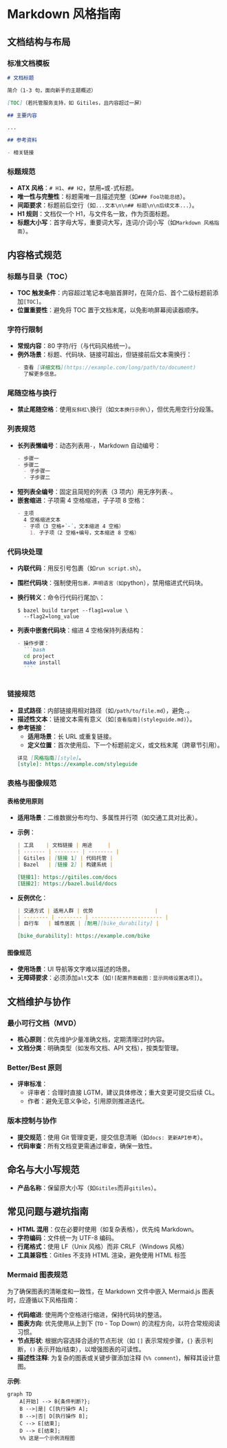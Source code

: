 # Markdown 风格指南

## 文档结构与布局

### 标准文档模板

```markdown
# 文档标题

简介（1-3 句，面向新手的主题概述）

[TOC]（若托管服务支持，如 Gitiles，且内容超过一屏）

## 主要内容

...

## 参考资料

- 相关链接
```

### 标题规范

- **ATX 风格**：`# H1`、`## H2`，禁用`=`或`-`式标题。
- **唯一性与完整性**：标题需唯一且描述完整（如`### Foo功能总结`）。
- **间距要求**：标题前后空行（如`...文本\n\n## 标题\n\n后续文本...`）。
- **H1 规则**：文档仅一个 H1，与文件名一致，作为页面标题。
- **标题大小写**：首字母大写，重要词大写，连词/介词小写（如`Markdown 风格指南`）。

## 内容格式规范

### 标题与目录（TOC）

- **TOC 触发条件**：内容超过笔记本电脑首屏时，在简介后、首个二级标题前添加`[TOC]`。
- **位置重要性**：避免将 TOC 置于文档末尾，以免影响屏幕阅读器顺序。

### 字符行限制

- **常规内容**：80 字符/行（与代码风格统一）。
- **例外场景**：标题、代码块、链接可超出，但链接前后文本需换行：
  ```markdown
  - 查看 [详细文档](https://example.com/long/path/to/document)  
    了解更多信息。
  ```

### 尾随空格与换行

- **禁止尾随空格**：使用`反斜杠\`换行（如`文本换行示例\`），但优先用空行分段落。

### 列表规范

- **长列表懒编号**：动态列表用`-`，Markdown 自动编号：
  ```markdown
  - 步骤一
  - 步骤二
    - 子步骤一
    - 子步骤二
  ```
- **短列表全编号**：固定且简短的列表（3 项内）用无序列表`-`。
- **嵌套缩进**：子项需 4 空格缩进，子子项 8 空格：
  ```markdown
  - 主项  
    4 空格缩进文本
    - 子项（3 空格+`-`，文本缩进 4 空格）
      1. 子子项（2 空格+编号，文本缩进 8 空格）
  ```

### 代码块处理

- **内联代码**：用反引号包裹（如`run script.sh`）。
- **围栏代码块**：强制使用`包裹，声明语言（如`python），禁用缩进式代码块。
- **换行转义**：命令行代码行尾加`\`：
  ```shell
  $ bazel build target --flag1=value \
    --flag2=long_value
  ```
- **列表中嵌套代码块**：缩进 4 空格保持列表结构：

  ````markdown
  - 操作步骤：
    ```bash
    cd project
    make install
    ```
  ````

  ```

  ```

### 链接规范

- **显式路径**：内部链接用相对路径（如`/path/to/file.md`），避免`.`。
- **描述性文本**：链接文本需有意义（如`[查看指南](styleguide.md)`）。
- **参考链接**：
  - **适用场景**：长 URL 或重复链接。
  - **定义位置**：首次使用后、下一个标题前定义，或文档末尾（跨章节引用）。
  ```markdown
  详见 [风格指南][style]。  
  [style]: https://example.com/styleguide
  ```

### 表格与图像规范

#### 表格使用原则

- **适用场景**：二维数据分布均匀、多属性并行项（如交通工具对比表）。
- **示例**：

  ```markdown
  | 工具    | 文档链接 | 用途     |
  | ------- | -------- | -------- |
  | Gitiles | [链接 1] | 代码托管 |
  | Bazel   | [链接 2] | 构建系统 |

  [链接1]: https://gitiles.com/docs
  [链接2]: https://bazel.build/docs
  ```

- **反例优化**：

  ```markdown
  | 交通方式 | 适用人群 | 优势                    |
  | -------- | -------- | ----------------------- |
  | 自行车   | 城市居民 | [耐用][bike_durability] |

  [bike_durability]: https://example.com/bike
  ```

#### 图像规范

- **使用场景**：UI 导航等文字难以描述的场景。
- **无障碍要求**：必须添加`alt`文本（如`![配置界面截图：显示网络设置选项]`）。

## 文档维护与协作

### 最小可行文档（MVD）

- **核心原则**：优先维护少量准确文档，定期清理过时内容。
- **文档分类**：明确类型（如发布文档、API 文档），按类型管理。

### Better/Best 原则

- **评审标准**：
  - 评审者：合理时直接 LGTM，建议具体修改；重大变更可提交后续 CL。
  - 作者：避免无意义争论，引用原则推进迭代。

### 版本控制与协作

- **提交规范**：使用 Git 管理变更，提交信息清晰（如`docs: 更新API参考`）。
- **代码审查**：所有文档变更需通过审查，确保一致性。

## 命名与大小写规范

- **产品名称**：保留原大小写（如`Gitiles`而非`gitiles`）。

## 常见问题与避坑指南

- **HTML 混用**：仅在必要时使用（如复杂表格），优先纯 Markdown。
- **字符编码**：文件统一为 UTF-8 编码。
- **行尾格式**：使用 LF（Unix 风格）而非 CRLF（Windows 风格）
- **工具兼容性**：Gitiles 不支持 HTML 渲染，避免使用 HTML 标签


### Mermaid 图表规范

为了确保图表的清晰度和一致性，在 Markdown 文件中嵌入 Mermaid.js 图表时，应遵循以下风格指南：

- **代码缩进**: 使用两个空格进行缩进，保持代码块的整洁。
- **图表方向**: 优先使用从上到下 (`TD` - Top Down) 的流程方向，以符合常规阅读习惯。
- **节点形状**: 根据内容选择合适的节点形状（如 `[]` 表示常规步骤，`{}` 表示判断，`()` 表示开始/结束），以增强图表的可读性。
- **描述性注释**: 为复杂的图表或关键步骤添加注释 (`%% comment`)，解释其设计意图。

**示例**:
```mermaid
graph TD
    A[开始] --> B{条件判断?};
    B -->|是| C[执行操作 A];
    B -->|否| D[执行操作 B];
    C --> E[结束];
    D --> E[结束];
    %% 这是一个示例流程图
```